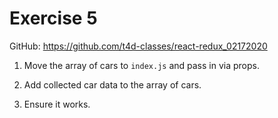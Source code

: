 # Exercise 5

GitHub: https://github.com/t4d-classes/react-redux_02172020

1. Move the array of cars to `index.js` and pass in via props.

2. Add collected car data to the array of cars.

3. Ensure it works.